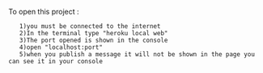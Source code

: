 To open this project :

       1)you must be connected to the internet
       2)In the terminal type "heroku local web"
       3)The port opened is shown in the console
       4)open "localhost:port"
       5)when you publish a message it will not be shown in the page you can see it in your console  

